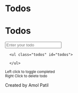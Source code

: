 # Todos
<!DOCTYPE html>
<html lang="en">
<head>
    <meta charset="UTF-8">
    <meta http-equiv="X-UA-Compatible" content="IE=edge">
    <meta name="viewport" content="width=device-width, initial-scale=1.0">
    <title>Document</title>
    <link rel="stylesheet" href="style.css">
</head>
<body>
    <h1>Todos</h1>
    <form id="form">
      <input type="text" class="input" id="input" placeholder="Enter your todo" autocomplete="off">
      
      <ul class="todos" id="todos">
        
      </ul>
   </form>
    
  <small>Left click to toggle completed <br> Right Click to delete todo</small>
<footer><b></b>Created by Amol Patil</footer>
</body>
<script src="script.js"></script>
</html>
